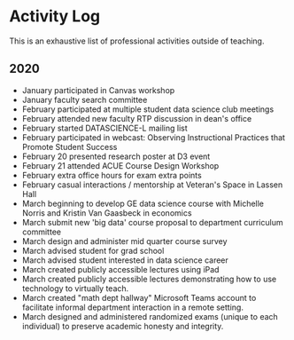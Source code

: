 # Activity Log

This is an exhaustive list of professional activities outside of teaching.

## 2020

- January participated in Canvas workshop
- January faculty search committee
- February participated at multiple student data science club meetings
- February attended new faculty RTP discussion in dean's office
- February started DATASCIENCE-L mailing list
- February participated in webcast: Observing Instructional Practices that Promote Student Success
- February 20 presented research poster at D3 event
- February 21 attended ACUE Course Design Workshop
- February extra office hours for exam extra points
- February casual interactions / mentorship at Veteran's Space in Lassen Hall
- March beginning to develop GE data science course with Michelle Norris and Kristin Van Gaasbeck in economics
- March submit new 'big data' course proposal to department curriculum committee
- March design and administer mid quarter course survey
- March advised student for grad school
- March advised student interested in data science career
- March created publicly accessible lectures using iPad
- March created publicly accessible lectures demonstrating how to use technology to virtually teach.
- March created "math dept hallway" Microsoft Teams account to facilitate informal department interaction in a remote setting.
- March designed and administered randomized exams (unique to each individual) to preserve academic honesty and integrity.
